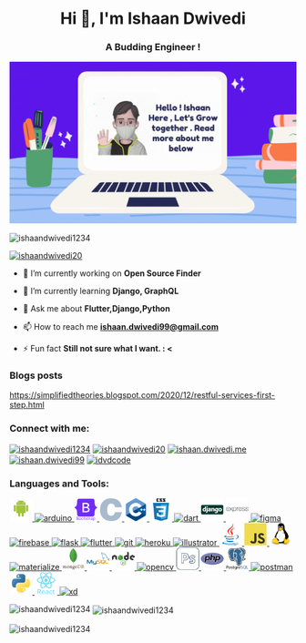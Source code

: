 <h1 align="center">Hi 👋, I'm Ishaan Dwivedi</h1>
<h3 align="center">A Budding Engineer !</h3>
<p align="center"> <img src="git.gif" /> </p>
<p align="left"> <img src="https://komarev.com/ghpvc/?username=ishaandwivedi1234&label=Profile%20views&color=0e75b6&style=flat" alt="ishaandwivedi1234" /> </p>

<p align="left"> <a href="https://twitter.com/ishaandwivedi20" target="blank"><img src="https://img.shields.io/twitter/follow/ishaandwivedi20?logo=twitter&style=for-the-badge" alt="ishaandwivedi20" /></a> </p>


- 🔭 I’m currently working on **Open Source Finder**

- 🌱 I’m currently learning **Django, GraphQL**

- 💬 Ask me about **Flutter,Django,Python**

- 📫 How to reach me **ishaan.dwivedi99@gmail.com**

- ⚡ Fun fact **Still not sure what I want. : <**

### Blogs posts
<!-- BLOG-POST-LIST:START -->
https://simplifiedtheories.blogspot.com/2020/12/restful-services-first-step.html
<!-- BLOG-POST-LIST:END -->

<h3 align="left">Connect with me:</h3>
<p align="left">
<a href="https://dev.to/ishaandwivedi1234" target="blank"><img align="center" src="https://cdn.jsdelivr.net/npm/simple-icons@3.0.1/icons/dev-dot-to.svg" alt="ishaandwivedi1234" height="30" width="40" /></a>
<a href="https://twitter.com/ishaandwivedi20" target="blank"><img align="center" src="https://cdn.jsdelivr.net/npm/simple-icons@3.0.1/icons/twitter.svg" alt="ishaandwivedi20" height="30" width="40" /></a>
<a href="https://instagram.com/ishaan.dwivedi.me" target="blank"><img align="center" src="https://cdn.jsdelivr.net/npm/simple-icons@3.0.1/icons/instagram.svg" alt="ishaan.dwivedi.me" height="30" width="40" /></a>
<a href="https://medium.com/ishaan.dwivedi99" target="blank"><img align="center" src="https://cdn.jsdelivr.net/npm/simple-icons@3.0.1/icons/medium.svg" alt="ishaan.dwivedi99" height="30" width="40" /></a>
<a href="https://www.codechef.com/users/idvdcode" target="blank"><img align="center" src="https://cdn.jsdelivr.net/npm/simple-icons@3.1.0/icons/codechef.svg" alt="idvdcode" height="30" width="40" /></a>
</p>

<h3 align="left">Languages and Tools:</h3>
<p align="left"> <a href="https://developer.android.com" target="_blank"> <img src="https://raw.githubusercontent.com/devicons/devicon/master/icons/android/android-original-wordmark.svg" alt="android" width="40" height="40"/> </a> <a href="https://www.arduino.cc/" target="_blank"> <img src="https://cdn.worldvectorlogo.com/logos/arduino-1.svg" alt="arduino" width="40" height="40"/> </a> <a href="https://getbootstrap.com" target="_blank"> <img src="https://raw.githubusercontent.com/devicons/devicon/master/icons/bootstrap/bootstrap-plain-wordmark.svg" alt="bootstrap" width="40" height="40"/> </a> <a href="https://www.cprogramming.com/" target="_blank"> <img src="https://raw.githubusercontent.com/devicons/devicon/master/icons/c/c-original.svg" alt="c" width="40" height="40"/> </a> <a href="https://www.w3schools.com/cpp/" target="_blank"> <img src="https://raw.githubusercontent.com/devicons/devicon/master/icons/cplusplus/cplusplus-original.svg" alt="cplusplus" width="40" height="40"/> </a> <a href="https://www.w3schools.com/css/" target="_blank"> <img src="https://raw.githubusercontent.com/devicons/devicon/master/icons/css3/css3-original-wordmark.svg" alt="css3" width="40" height="40"/> </a> <a href="https://dart.dev" target="_blank"> <img src="https://www.vectorlogo.zone/logos/dartlang/dartlang-icon.svg" alt="dart" width="40" height="40"/> </a> <a href="https://www.djangoproject.com/" target="_blank"> <img src="https://raw.githubusercontent.com/devicons/devicon/master/icons/django/django-original.svg" alt="django" width="40" height="40"/> </a> <a href="https://expressjs.com" target="_blank"> <img src="https://raw.githubusercontent.com/devicons/devicon/master/icons/express/express-original-wordmark.svg" alt="express" width="40" height="40"/> </a> <a href="https://www.figma.com/" target="_blank"> <img src="https://www.vectorlogo.zone/logos/figma/figma-icon.svg" alt="figma" width="40" height="40"/> </a> <a href="https://firebase.google.com/" target="_blank"> <img src="https://www.vectorlogo.zone/logos/firebase/firebase-icon.svg" alt="firebase" width="40" height="40"/> </a> <a href="https://flask.palletsprojects.com/" target="_blank"> <img src="https://www.vectorlogo.zone/logos/pocoo_flask/pocoo_flask-icon.svg" alt="flask" width="40" height="40"/> </a> <a href="https://flutter.dev" target="_blank"> <img src="https://www.vectorlogo.zone/logos/flutterio/flutterio-icon.svg" alt="flutter" width="40" height="40"/> </a> <a href="https://git-scm.com/" target="_blank"> <img src="https://www.vectorlogo.zone/logos/git-scm/git-scm-icon.svg" alt="git" width="40" height="40"/> </a> <a href="https://heroku.com" target="_blank"> <img src="https://www.vectorlogo.zone/logos/heroku/heroku-icon.svg" alt="heroku" width="40" height="40"/> </a> <a href="https://www.adobe.com/in/products/illustrator.html" target="_blank"> <img src="https://www.vectorlogo.zone/logos/adobe_illustrator/adobe_illustrator-icon.svg" alt="illustrator" width="40" height="40"/> </a> <a href="https://www.java.com" target="_blank"> <img src="https://raw.githubusercontent.com/devicons/devicon/master/icons/java/java-original.svg" alt="java" width="40" height="40"/> </a> <a href="https://developer.mozilla.org/en-US/docs/Web/JavaScript" target="_blank"> <img src="https://raw.githubusercontent.com/devicons/devicon/master/icons/javascript/javascript-original.svg" alt="javascript" width="40" height="40"/> </a> <a href="https://www.linux.org/" target="_blank"> <img src="https://raw.githubusercontent.com/devicons/devicon/master/icons/linux/linux-original.svg" alt="linux" width="40" height="40"/> </a> <a href="https://materializecss.com/" target="_blank"> <img src="https://raw.githubusercontent.com/prplx/svg-logos/5585531d45d294869c4eaab4d7cf2e9c167710a9/svg/materialize.svg" alt="materialize" width="40" height="40"/> </a> <a href="https://www.mongodb.com/" target="_blank"> <img src="https://raw.githubusercontent.com/devicons/devicon/master/icons/mongodb/mongodb-original-wordmark.svg" alt="mongodb" width="40" height="40"/> </a> <a href="https://www.mysql.com/" target="_blank"> <img src="https://raw.githubusercontent.com/devicons/devicon/master/icons/mysql/mysql-original-wordmark.svg" alt="mysql" width="40" height="40"/> </a> <a href="https://nodejs.org" target="_blank"> <img src="https://raw.githubusercontent.com/devicons/devicon/master/icons/nodejs/nodejs-original-wordmark.svg" alt="nodejs" width="40" height="40"/> </a> <a href="https://opencv.org/" target="_blank"> <img src="https://www.vectorlogo.zone/logos/opencv/opencv-icon.svg" alt="opencv" width="40" height="40"/> </a> <a href="https://www.photoshop.com/en" target="_blank"> <img src="https://raw.githubusercontent.com/devicons/devicon/master/icons/photoshop/photoshop-line.svg" alt="photoshop" width="40" height="40"/> </a> <a href="https://www.php.net" target="_blank"> <img src="https://raw.githubusercontent.com/devicons/devicon/master/icons/php/php-original.svg" alt="php" width="40" height="40"/> </a> <a href="https://www.postgresql.org" target="_blank"> <img src="https://raw.githubusercontent.com/devicons/devicon/master/icons/postgresql/postgresql-original-wordmark.svg" alt="postgresql" width="40" height="40"/> </a> <a href="https://postman.com" target="_blank"> <img src="https://www.vectorlogo.zone/logos/getpostman/getpostman-icon.svg" alt="postman" width="40" height="40"/> </a> <a href="https://www.python.org" target="_blank"> <img src="https://raw.githubusercontent.com/devicons/devicon/master/icons/python/python-original.svg" alt="python" width="40" height="40"/> </a> <a href="https://reactjs.org/" target="_blank"> <img src="https://raw.githubusercontent.com/devicons/devicon/master/icons/react/react-original-wordmark.svg" alt="react" width="40" height="40"/> </a> <a href="https://www.adobe.com/products/xd.html" target="_blank"> <img src="https://cdn.worldvectorlogo.com/logos/adobe-xd.svg" alt="xd" width="40" height="40"/> </a> </p>

<p><img align="left" src="https://github-readme-stats.vercel.app/api/top-langs?username=ishaandwivedi1234&show_icons=true&locale=en&layout=compact" alt="ishaandwivedi1234" /></p>

<p>&nbsp;<img align="center" src="https://github-readme-stats.vercel.app/api?username=ishaandwivedi1234&show_icons=true&locale=en" alt="ishaandwivedi1234" /></p>

<p><img align="center" src="https://github-readme-streak-stats.herokuapp.com/?user=ishaandwivedi1234&" alt="ishaandwivedi1234" /></p>
